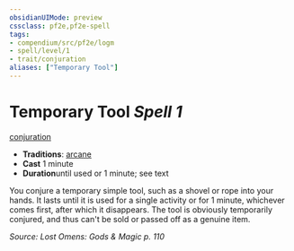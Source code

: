 ```yaml
---
obsidianUIMode: preview
cssclass: pf2e,pf2e-spell
tags:
- compendium/src/pf2e/logm
- spell/level/1
- trait/conjuration
aliases: ["Temporary Tool"]
---
```

# Temporary Tool *Spell 1*   
[conjuration](../../Rules/traits/conjuration.md)  

- **Traditions**: [arcane](../../Rules/traits/arcane.md)
- **Cast** 1 minute 
- **Duration**until used or 1 minute; see text

You conjure a temporary simple tool, such as a shovel or rope into your hands. It lasts until it is used for a single activity or for 1 minute, whichever comes first, after which it disappears. The tool is obviously temporarily conjured, and thus can't be sold or passed off as a genuine item.

*Source: Lost Omens: Gods & Magic p. 110*